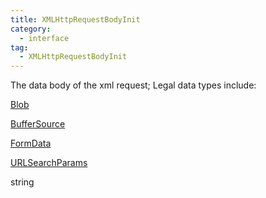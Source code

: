 ```yaml
---
title: XMLHttpRequestBodyInit
category:
  - interface
tag:
  - XMLHttpRequestBodyInit
---
```


The data body of the xml request;
Legal data types include:

[Blob](https://developer.mozilla.org/en-US/docs/Web/API/Blob)

[BufferSource](../buffer-source/index.md)

[FormData](https://developer.mozilla.org/en-US/docs/Web/API/FormData)

[URLSearchParams](https://developer.mozilla.org/en-US/docs/Web/API/URLSearchParams)

string

 

 

